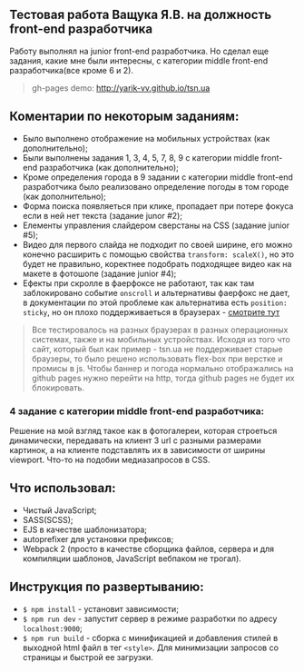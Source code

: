 ## Тестовая работа Ващука Я.В. на должность front-end разработчика
Работу выполнял на junior front-end разработчика. Но сделал еще задания, какие мне были интересны, с категории middle front-end разработчика(все кроме 6 и 2).
>gh-pages demo: http://yarik-vv.github.io/tsn.ua

## Коментарии по некоторым заданиям:
- Было выполнено отображение на мобильных устройствах (как дополнительно);
- Были выполнены задания 1, 3, 4, 5, 7, 8, 9 с категории middle front-end разработчика (как дополнительно);
- Кроме определения города в 9 задании с категории middle front-end разработчика было реализовано определение погоды в том городе (как дополнительно);
- Форма поиска появляеться при клике, пропадает при потере фокуса если в ней нет текста (задание junor #2);
- Елементы управления слайдером сверстаны на CSS (задание junior #5);
- Видео для первого слайда не подходит по своей ширине, его можно конечно расширить с помощью свойства `transform: scaleX()`, но это будет не правильно, коректнее подобрать подходящее видео как на макете в фотошопе (задание junior #4); 
- Ефекты при скролле в фаерфоксе не работают, так как там заблокировано событие `onscroll` и альтернативы фаерфокс не дает, в документации по этой проблеме как альтернатива есть `position: sticky`, но он плохо поддерживаеться в браузерах - [смотрите тут](http://caniuse.com/#feat=css-sticky)
>Все тестировалось на разных браузерах в разных операционных системах, также и на мобильных устройствах. Исходя из того что сайт, который был как пример - tsn.ua не поддерживает старые браузеры, то было решено использовать flex-box при верстке и промисы в js.
>Чтобы баннер и погода нормально отображались на github pages нужно перейти на http, тогда github pages не будет их блокировать.

### 4 задание с категории middle front-end разработчика:
Решение на мой взгляд такое как в фотогалереи, которая строеться динамически, передавать на клиент 3 url с разными размерами картинок, а на клиенте подставлять их в зависимости от ширины viewport. Что-то на подобии медиазапросов в CSS.

## Что использовал:
- Чистый JavaScript;
- SASS(SCSS);
- EJS в качестве шаблонизатора;
- autoprefixer для установки префиксов;
- Webpack 2 (просто в качестве сборщика файлов, сервера и для компиляции шаблонов, JavaScript вебпаком не трогал).

## Инструкция по развертыванию:
- `$ npm install` - установит зависимости;
- `$ npm run dev` - запустит сервер в режиме разработки по адресу `localhost:9000`;
- `$ npm run build` - сборка с минификацией и добавления стилей в выходной html файл в тег `<style>`. Для минимизации запросов со страницы и быстрой ее загрузки.
